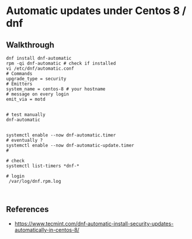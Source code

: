 # Automatic updates under Centos 8 / dnf 

## Walkthrough 

```
dnf install dnf-automatic
rpm -qi dnf-automatic # check if installed 
vi /etc/dnf/automatic.conf
# Commands
upgrade_type = security
# Emitters 
system_name = centos-8 # your hostname 
# message on every login 
emit_via = motd


# test manually 
dnf-automatic


systemctl enable --now dnf-automatic.timer
# eventually ? 
systemctl enable --now dnf-automatic-update.timer 
# 

# check 
systemctl list-timers *dnf-*

# login 
 /var/log/dnf.rpm.log
 


```


## References 

  * https://www.tecmint.com/dnf-automatic-install-security-updates-automatically-in-centos-8/
